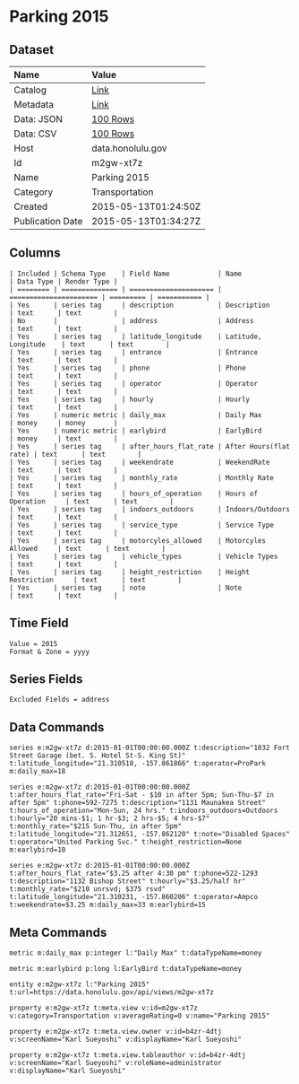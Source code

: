 # Parking 2015

## Dataset

| Name | Value |
| :--- | :---- |
| Catalog | [Link](https://catalog.data.gov/dataset/parking-2015) |
| Metadata | [Link](https://data.honolulu.gov/api/views/m2gw-xt7z) |
| Data: JSON | [100 Rows](https://data.honolulu.gov/api/views/m2gw-xt7z/rows.json?max_rows=100) |
| Data: CSV | [100 Rows](https://data.honolulu.gov/api/views/m2gw-xt7z/rows.csv?max_rows=100) |
| Host | data.honolulu.gov |
| Id | m2gw-xt7z |
| Name | Parking 2015 |
| Category | Transportation |
| Created | 2015-05-13T01:24:50Z |
| Publication Date | 2015-05-13T01:34:27Z |

## Columns

```ls
| Included | Schema Type    | Field Name            | Name                   | Data Type | Render Type |
| ======== | ============== | ===================== | ====================== | ========= | =========== |
| Yes      | series tag     | description           | Description            | text      | text        |
| No       |                | address               | Address                | text      | text        |
| Yes      | series tag     | latitude_longitude    | Latitude, Longitude    | text      | text        |
| Yes      | series tag     | entrance              | Entrance               | text      | text        |
| Yes      | series tag     | phone                 | Phone                  | text      | text        |
| Yes      | series tag     | operator              | Operator               | text      | text        |
| Yes      | series tag     | hourly                | Hourly                 | text      | text        |
| Yes      | numeric metric | daily_max             | Daily Max              | money     | money       |
| Yes      | numeric metric | earlybird             | EarlyBird              | money     | text        |
| Yes      | series tag     | after_hours_flat_rate | After Hours(flat rate) | text      | text        |
| Yes      | series tag     | weekendrate           | WeekendRate            | text      | text        |
| Yes      | series tag     | monthly_rate          | Monthly Rate           | text      | text        |
| Yes      | series tag     | hours_of_operation    | Hours of Operation     | text      | text        |
| Yes      | series tag     | indoors_outdoors      | Indoors/Outdoors       | text      | text        |
| Yes      | series tag     | service_type          | Service Type           | text      | text        |
| Yes      | series tag     | motorcyles_allowed    | Motorcyles Allowed     | text      | text        |
| Yes      | series tag     | vehicle_types         | Vehicle Types          | text      | text        |
| Yes      | series tag     | height_restriction    | Height Restriction     | text      | text        |
| Yes      | series tag     | note                  | Note                   | text      | text        |
```

## Time Field

```ls
Value = 2015
Format & Zone = yyyy
```

## Series Fields

```ls
Excluded Fields = address
```

## Data Commands

```ls
series e:m2gw-xt7z d:2015-01-01T00:00:00.000Z t:description="1032 Fort Street Garage (bet. S. Hotel St-S. King St)" t:latitude_longitude="21.310518, -157.861866" t:operator=ProPark m:daily_max=18

series e:m2gw-xt7z d:2015-01-01T00:00:00.000Z t:after_hours_flat_rate="Fri-Sat - $10 in after 5pm; Sun-Thu-$7 in after 5pm" t:phone=592-7275 t:description="1131 Maunakea Street" t:hours_of_operation="Mon-Sun, 24 hrs." t:indoors_outdoors=Outdoors t:hourly="20 mins-$1; 1 hr-$3; 2 hrs-$5; 4 hrs-$7" t:monthly_rate="$215 Sun-Thu, in after 5pm" t:latitude_longitude="21.312651, -157.862120" t:note="Disabled Spaces" t:operator="United Parking Svc." t:height_restriction=None m:earlybird=10

series e:m2gw-xt7z d:2015-01-01T00:00:00.000Z t:after_hours_flat_rate="$3.25 after 4:30 pm" t:phone=522-1293 t:description="1132 Bishop Street" t:hourly="$3.25/half hr" t:monthly_rate="$210 unrsvd; $375 rsvd" t:latitude_longitude="21.310231, -157.860206" t:operator=Ampco t:weekendrate=$3.25 m:daily_max=33 m:earlybird=15
```

## Meta Commands

```ls
metric m:daily_max p:integer l:"Daily Max" t:dataTypeName=money

metric m:earlybird p:long l:EarlyBird t:dataTypeName=money

entity e:m2gw-xt7z l:"Parking 2015" t:url=https://data.honolulu.gov/api/views/m2gw-xt7z

property e:m2gw-xt7z t:meta.view v:id=m2gw-xt7z v:category=Transportation v:averageRating=0 v:name="Parking 2015"

property e:m2gw-xt7z t:meta.view.owner v:id=b4zr-4dtj v:screenName="Karl Sueyoshi" v:displayName="Karl Sueyoshi"

property e:m2gw-xt7z t:meta.view.tableauthor v:id=b4zr-4dtj v:screenName="Karl Sueyoshi" v:roleName=administrator v:displayName="Karl Sueyoshi"
```